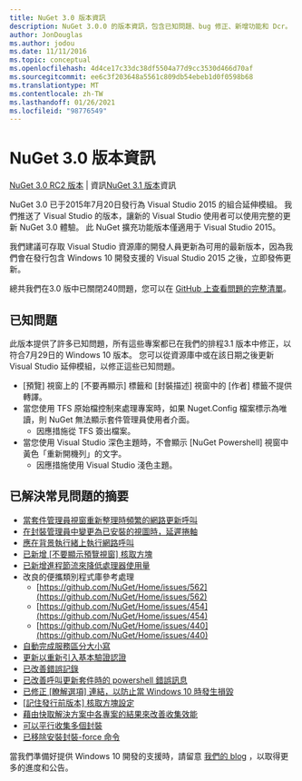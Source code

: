 ```yaml
---
title: NuGet 3.0 版本資訊
description: NuGet 3.0.0 的版本資訊，包含已知問題、bug 修正、新增功能和 Dcr。
author: JonDouglas
ms.author: jodou
ms.date: 11/11/2016
ms.topic: conceptual
ms.openlocfilehash: 4d4ce17c33dc38df5504a77d9cc3530d466d70af
ms.sourcegitcommit: ee6c3f203648a5561c809db54ebeb1d0f0598b68
ms.translationtype: MT
ms.contentlocale: zh-TW
ms.lasthandoff: 01/26/2021
ms.locfileid: "98776549"
---
```

# <a name="nuget-30-release-notes"></a>NuGet 3.0 版本資訊

[NuGet 3.0 RC2 版本](../release-notes/nuget-3.0-RC2.md)  |  資訊[NuGet 3.1 版本](../release-notes/nuget-3.1.md)資訊

NuGet 3.0 已于2015年7月20日發行為 Visual Studio 2015 的組合延伸模組。 我們推送了 Visual Studio 的版本，讓新的 Visual Studio 使用者可以使用完整的更新 NuGet 3.0 體驗。 此 NuGet 擴充功能版本僅適用于 Visual Studio 2015。

我們建議可存取 Visual Studio 資源庫的開發人員更新為可用的最新版本，因為我們會在發行包含 Windows 10 開發支援的 Visual Studio 2015 之後，立即發佈更新。

總共我們在3.0 版中已關閉240問題，您可以在 [GitHub 上查看問題的完整清單](https://github.com/NuGet/Home/issues?q=milestone%3A3.0.0-RTM+is%3Aclosed)。

## <a name="known-issues"></a>已知問題

此版本提供了許多已知問題，所有這些專案都已在我們的排程3.1 版本中修正，以符合7月29日的 Windows 10 版本。  您可以從資源庫中或在該日期之後更新 Visual Studio 延伸模組，以修正這些已知問題。

*  [預覽] 視窗上的 [不要再顯示] 標籤和 [封裝描述] 視窗中的 [作者] 標籤不提供轉譯。
*  當您使用 TFS 原始檔控制來處理專案時，如果 Nuget.Config 檔案標示為唯讀，則 NuGet 無法顯示套件管理員使用者介面。
   * 因應措施從 TFS 簽出檔案。
*  當您使用 Visual Studio 深色主題時，不會顯示 [NuGet Powershell] 視窗中黃色「重新開機列」的文字。
   * 因應措施使用 Visual Studio 淺色主題。


## <a name="summary-of-top-issues-resolved"></a>已解決常見問題的摘要

* [當套件管理員視窗重新整理時頻繁的網路更新呼叫](https://github.com/NuGet/Home/issues/515)
* [在封裝管理員中變更為已安裝的視圖時，延遲捲軸](https://github.com/NuGet/Home/issues/519)
* [應在背景執行緒上執行網路呼叫](https://github.com/NuGet/Home/issues/516)
* [已新增 [不要顯示預覽視窗] 核取方塊](https://github.com/NuGet/Home/issues/566)
* [已新增進程節流來降低處理器使用量](https://github.com/NuGet/Home/issues/356)
* 改良的便攜類別程式庫參考處理
    * [https://github.com/NuGet/Home/issues/562](https://github.com/NuGet/Home/issues/562)
    * [https://github.com/NuGet/Home/issues/454](https://github.com/NuGet/Home/issues/454)
    * [https://github.com/NuGet/Home/issues/440](https://github.com/NuGet/Home/issues/440)
* [自動完成服務區分大小寫](https://github.com/NuGet/Home/issues/198)
* [更新以重新引入基本驗證認證](https://github.com/NuGet/Home/issues/456)
* [已改善錯誤記錄](https://github.com/NuGet/Home/issues/407)
* [已改善呼叫更新套件時的 powershell 錯誤訊息](https://github.com/NuGet/Home/issues/5)
* [已修正 [瞭解選項] 連結，以防止當 Windows 10 時發生損毀](https://github.com/NuGet/Home/issues/822)
* [[記住發行前版本] 核取方塊設定](https://github.com/NuGet/Home/issues/732)
* [藉由快取解決方案中各專案的結果來改善收集效能](https://github.com/NuGet/Home/issues/721)
* [可以平行收集多個封裝](https://github.com/NuGet/Home/issues/713)
* [已移除安裝封裝-force 命令](https://github.com/NuGet/Home/issues/697)

當我們準備好提供 Windows 10 開發的支援時，請留意 [我們的 blog](http://blog.nuget.org) ，以取得更多的進度和公告。
